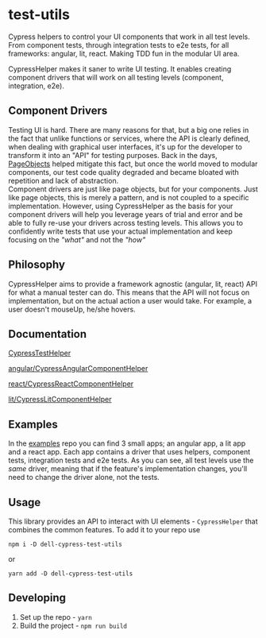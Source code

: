# test-utils
Cypress helpers to control your UI components that work in all test levels. From component tests, through integration tests to e2e tests, for all frameworks: angular, lit, react.
Making TDD fun in the modular UI area.

CypressHelper makes it saner to write UI testing. It enables creating component drivers that will work on all testing levels (component, integration, e2e).

## Component Drivers
Testing UI is hard. There are many reasons for that, but a big one relies in the fact that unlike functions or services, where the API is clearly defined, 
when dealing with graphical user interfaces, it's up for the developer to transform it into an "API" for testing purposes.
Back in the days, [PageObjects](https://martinfowler.com/bliki/PageObject.html) helped mitigate this fact, but once the world moved to modular components, 
our test code quality degraded and became bloated with repetition and lack of abstraction.  
Component drivers are just like page objects, but for your components.
Just like page objects, this is merely a pattern, and is not coupled to a specific implementation.
However, using CypressHelper as the basis for your component drivers will help you leverage years of trial and error and be able to fully re-use your drivers across testing levels.
This allows you to confidently write tests that use your actual implementation and keep focusing on the *"what"* and not the *"how"*

## Philosophy
CypressHelper aims to provide a framework agnostic (angular, lit, react) API for what a manual tester can do. 
This means that the API will not focus on implementation, but on the actual action a user would take.
For example, a user doesn't mouseUp, he/she hovers.

## Documentation

[CypressTestHelper](https://shellydcms.github.io/cypress-test-utils/classes/index.CypressHelper.html)

[angular/CypressAngularComponentHelper](https://shellydcms.github.io/cypress-test-utils/classes/angular.CypressAngularComponentHelper.html)

[react/CypressReactComponentHelper](https://shellydcms.github.io/cypress-test-utils/classes/react.CypressReactComponentHelper.html)

[lit/CypressLitComponentHelper](https://shellydcms.github.io/cypress-test-utils/classes/lit.CypressLitComponentHelper.html)


## Examples
In the [examples](https://github.com/ShellyDCMS/cypress-test-utils-examples/tree/main) repo you can find 3 small apps; an angular app, a lit app and a react app.
Each app contains a driver that uses helpers, component tests, integration tests and e2e tests.
As you can see, all test levels use the *same* driver, meaning that if the feature's implementation changes, you'll need to change the driver alone, not the tests.

## Usage
This library provides an API to interact with UI elements - `CypressHelper` that combines the common features. 
To add it to your repo use

`npm i -D dell-cypress-test-utils`

or

`yarn add -D dell-cypress-test-utils`

## Developing
1. Set up the repo -  `yarn`
2. Build the project - `npm run build` 

